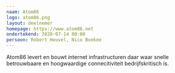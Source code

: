 ```yaml
---
naam: Atom86
logo: atom86.png
layout: deelnemer
homepage: https://www.atom86.net
ondertekend: 2020-07-14 00:00
persoon: Robert Heuvel, Nico Boekee
---
```

Atom86 levert en bouwt internet infrastructuren daar waar snelle betrouwbaare en hoogwaardige connecitiviteit bedrijfskritisch is.

